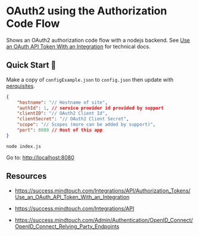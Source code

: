 # OAuth2 using the Authorization Code Flow

Shows an OAuth2 authorization code flow with a nodejs backend. See [Use an OAuth API Token With an Integration](https://success.mindtouch.com/Integrations/API/Authorization_Tokens/Use_an_OAuth_API_Token_With_an_Integration) for technical docs.

## Quick Start 🚀

Make a copy of `configExample.json` to `config.json` then update with [perquisites](https://success.mindtouch.com/Integrations/API/Authorization_Tokens/Use_an_OAuth_API_Token_With_an_Integration#Prerequisites).

```json
{
    "hostname": "// Hostname of site",
    "authId": 1, // service provider id provided by support
    "clientID": "// OAuth2 Client Id",
    "clientSecret": "// OAuth2 Client Secret",
    "scope": "// Scopes (more can be added by support)",
    "port": 8080 // Host of this app
}
```

`node index.js`

Go to: [http://localhost:8080](http://localhost:8080)

## Resources

-   https://success.mindtouch.com/Integrations/API/Authorization_Tokens/Use_an_OAuth_API_Token_With_an_Integration

-   https://success.mindtouch.com/Integrations/API

-   https://success.mindtouch.com/Admin/Authentication/OpenID_Connect/OpenID_Connect_Relying_Party_Endpoints

